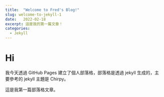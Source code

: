 ```yaml
---
title:  "Welcome to Fred's Blog!"
slug: welcome-to-jekyll-1
date:   2022-02-18
excerpt: 這是我的第一篇文章！
categories:
  - Jekyll
---
```

# Hi

我今天透過 GitHub Pages 建立了個人部落格，部落格是透過 jekyll 生成的，主要參考的 jekyll 主題是 Chirpy。

這是我第一篇部落格文章。
